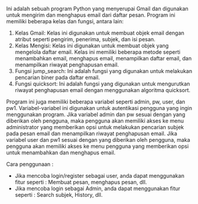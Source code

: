 Ini adalah sebuah program Python yang menyerupai Gmail dan digunakan untuk mengirim dan menghapus email dari daftar pesan. Program ini memiliki beberapa kelas dan fungsi, antara lain:
1. Kelas Gmail: Kelas ini digunakan untuk membuat objek email dengan atribut seperti pengirim, penerima, subjek, dan isi pesan.
2. Kelas Mengisi: Kelas ini digunakan untuk membuat objek yang mengelola daftar email. Kelas ini memiliki beberapa metode seperti menambahkan email, menghapus email, menampilkan daftar email, dan menampilkan riwayat penghapusan email.
3. Fungsi jump_search: Ini adalah fungsi yang digunakan untuk melakukan pencarian biner pada daftar email.
4. Fungsi quicksort: Ini adalah fungsi yang digunakan untuk mengurutkan riwayat penghapusan email dengan menggunakan algoritma quicksort.

Program ini juga memiliki beberapa variabel seperti admin, pw, user, dan pw1. Variabel-variabel ini digunakan untuk autentikasi pengguna yang ingin menggunakan program. Jika variabel admin dan pw sesuai dengan yang diberikan oleh pengguna, maka pengguna akan memiliki akses ke menu administrator yang memberikan opsi untuk melakukan pencarian subjek pada pesan email dan menampilkan riwayat penghapusan email. Jika variabel user dan pw1 sesuai dengan yang diberikan oleh pengguna, maka pengguna akan memiliki akses ke menu pengguna yang memberikan opsi untuk menambahkan dan menghapus email.

Cara penggunaan :
- Jika mencoba login/register sebagai user, anda dapat menggunakan fitur seperti : Membuat pesan, menghapus pesan, dll.
- Jika mencoba login sebagai Admin, anda dapat menggunakan fitur seperti : Search subjek, History, dll.
